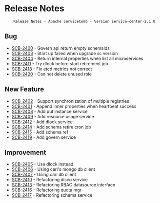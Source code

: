 # Release Notes
        Release Notes - Apache ServiceComb - Version service-center-2.1.0

## Bug
- [SCB-2400](https://issues.apache.org/jira/browse/SCB-2400) - Govern api return empty schemaIds
- [SCB-2403](https://issues.apache.org/jira/browse/SCB-2403) - Start up failed when upgrade sc version
- [SCB-2404](https://issues.apache.org/jira/browse/SCB-2404) - Return internal properties when list all microservices
- [SCB-2411](https://issues.apache.org/jira/browse/SCB-2411) - Try dlock before start retirement job
- [SCB-2418](https://issues.apache.org/jira/browse/SCB-2418) - Fix etcd metrics not correct
- [SCB-2420](https://issues.apache.org/jira/browse/SCB-2420) - Can not delete unused role
## New Feature
- [SCB-2402](https://issues.apache.org/jira/browse/SCB-2402) - Support synchronization of multiple registries
- [SCB-2401](https://issues.apache.org/jira/browse/SCB-2401) - Append inner properties when heartbeat success
- [SCB-2408](https://issues.apache.org/jira/browse/SCB-2408) - Add put instance service
- [SCB-2409](https://issues.apache.org/jira/browse/SCB-2409) - Add resource usage service
- [SCB-2412](https://issues.apache.org/jira/browse/SCB-2412) - Add dlock service
- [SCB-2414](https://issues.apache.org/jira/browse/SCB-2414) - Add schema retire cron job
- [SCB-2415](https://issues.apache.org/jira/browse/SCB-2415) - Add schema ref
- [SCB-2419](https://issues.apache.org/jira/browse/SCB-2419) - Add govern service
## Improvement
- [SCB-2405](https://issues.apache.org/jira/browse/SCB-2405) - Use dlock instead
- [SCB-2406](https://issues.apache.org/jira/browse/SCB-2406) - Using cari's mongo db client
- [SCB-2407](https://issues.apache.org/jira/browse/SCB-2407) - Using cari db client
- [SCB-2410](https://issues.apache.org/jira/browse/SCB-2410) - Refactoring disco service
- [SCB-2413](https://issues.apache.org/jira/browse/SCB-2413) - Refactoring RBAC datasource interface
- [SCB-2416](https://issues.apache.org/jira/browse/SCB-2416) - Refactoring quota mgr
- [SCB-2417](https://issues.apache.org/jira/browse/SCB-2417) - Refactoring schema service